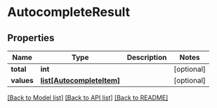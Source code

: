 # AutocompleteResult

## Properties
Name | Type | Description | Notes
------------ | ------------- | ------------- | -------------
**total** | **int** |  | [optional] 
**values** | [**list[AutocompleteItem]**](AutocompleteItem.md) |  | [optional] 

[[Back to Model list]](../README.md#documentation-for-models) [[Back to API list]](../README.md#documentation-for-api-endpoints) [[Back to README]](../README.md)

